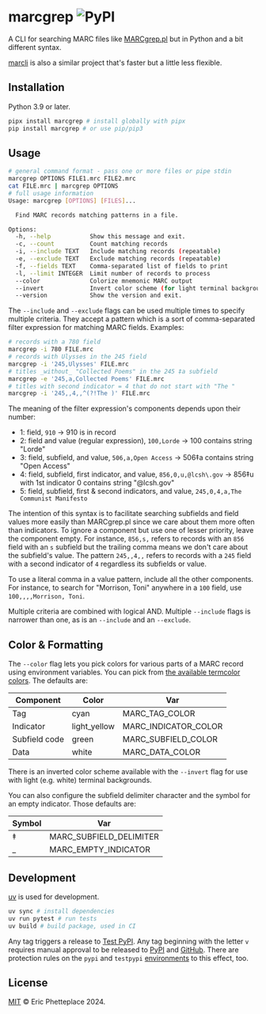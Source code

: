 # marcgrep ![PyPI](https://img.shields.io/pypi/v/marcgrep)

A CLI for searching MARC files like [MARCgrep.pl](https://pusc.it/bib/MARCgrep) but in Python and a bit different syntax.

[marcli](https://github.com/hectorcorrea/marcli) is also a similar project that's faster but a little less flexible.

## Installation

Python 3.9 or later.

```sh
pipx install marcgrep # install globally with pipx
pip install marcgrep # or use pip/pip3
```

## Usage

```sh
# general command format - pass one or more files or pipe stdin
marcgrep OPTIONS FILE1.mrc FILE2.mrc
cat FILE.mrc | marcgrep OPTIONS
# full usage information
Usage: marcgrep [OPTIONS] [FILES]...

  Find MARC records matching patterns in a file.

Options:
  -h, --help           Show this message and exit.
  -c, --count          Count matching records
  -i, --include TEXT   Include matching records (repeatable)
  -e, --exclude TEXT   Exclude matching records (repeatable)
  -f, --fields TEXT    Comma-separated list of fields to print
  -l, --limit INTEGER  Limit number of records to process
  --color              Colorize mnemonic MARC output
  --invert             Invert color scheme (for light terminal backgrounds)
  --version            Show the version and exit.
```

The `--include` and `--exclude` flags can be used multiple times to specify multiple criteria. They accept a pattern which is a sort of comma-separated filter expression for matching MARC fields. Examples:

```sh
# records with a 780 field
marcgrep -i 780 FILE.mrc
# records with Ulysses in the 245 field
marcgrep -i '245,Ulysses' FILE.mrc
# titles _without_ "Collected Poems" in the 245 ‡a subfield
marcgrep -e '245,a,Collected Poems' FILE.mrc
# titles with second indicator = 4 that do not start with "The "
marcgrep -i '245,,4,,^(?!The )' FILE.mrc
```

The meaning of the filter expression's components depends upon their number:

- 1: field, `910` -> 910 is in record
- 2: field and value (regular expression), `100,Lorde` -> 100 contains string "Lorde"
- 3: field, subfield, and value, `506,a,Open Access` -> 506‡a contains string "Open Access"
- 4: field, subfield, first indicator, and value, `856,0,u,@lcsh\.gov` -> 856‡u with 1st indicator 0 contains string "@lcsh.gov"
- 5: field, subfield, first & second indicators, and value, `245,0,4,a,The Communist Manifesto`

The intention of this syntax is to facilitate searching subfields and field values more easily than MARCgrep.pl since we care about them more often than indicators. To ignore a component but use one of lesser priority, leave the component empty. For instance, `856,s,` refers to records with an `856` field with an `s` subfield but the trailing comma means we don't care about the subfield's value. The pattern `245,,4,,` refers to records with a `245` field with a second indicator of `4` regardless its subfields or value.

To use a literal comma in a value pattern, include all the other components. For instance, to search for "Morrison, Toni" anywhere in a `100` field, use `100,,,,Morrison, Toni`.

Multiple criteria are combined with logical AND. Multiple `--include` flags is narrower than one, as is an `--include` and an `--exclude`.

## Color & Formatting

The `--color` flag lets you pick colors for various parts of a MARC record using environment variables. You can pick from [the available termcolor colors](https://github.com/termcolor/termcolor?tab=readme-ov-file#text-properties). The defaults are:

| Component | Color | Var |
|---|----|---|
| Tag | cyan | MARC_TAG_COLOR |
| Indicator | light_yellow | MARC_INDICATOR_COLOR |
| Subfield code | green | MARC_SUBFIELD_COLOR |
| Data | white | MARC_DATA_COLOR |

There is an inverted color scheme available with the `--invert` flag for use with light (e.g. white) terminal backgrounds.

You can also configure the subfield delimiter character and the symbol for an empty indicator. Those defaults are:

| Symbol | Var |
|---|---|
| ‡ | MARC_SUBFIELD_DELIMITER |
| _ | MARC_EMPTY_INDICATOR |

## Development

[uv](https://docs.astral.sh/uv/) is used for development.

```sh
uv sync # install dependencies
uv run pytest # run tests
uv build # build package, used in CI
```

Any tag triggers a release to [Test PyPI](https://test.pypi.org/project/marcgrep/). Any tag beginning with the letter `v` requires manual approval to be released to [PyPI](https://pypi.org/project/marcgrep/) and [GitHub](https://github.com/phette23/marcgreppy/releases). There are protection rules on the `pypi` and `testpypi` [environments](https://github.com/phette23/marcgreppy/settings/environments) to this effect, too.

## License

[MIT](https://opensource.org/license/mit) © Eric Phetteplace 2024.
